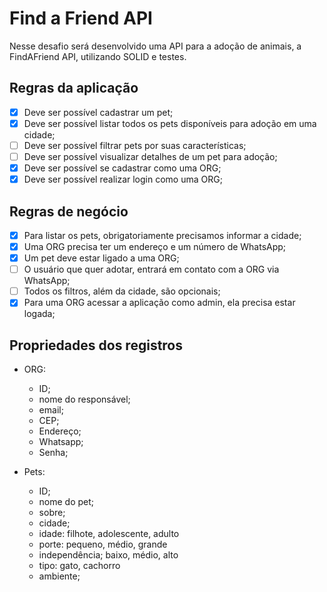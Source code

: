 # Find a Friend API

Nesse desafio será desenvolvido uma API para a adoção de animais, a FindAFriend API, utilizando SOLID e testes.

## Regras da aplicação
- [x] Deve ser possível cadastrar um pet;
- [x] Deve ser possível listar todos os pets disponíveis para adoção em uma cidade;
- [ ] Deve ser possível filtrar pets por suas características;
- [ ] Deve ser possível visualizar detalhes de um pet para adoção;
- [x] Deve ser possível se cadastrar como uma ORG;
- [x] Deve ser possível realizar login como uma ORG;

## Regras de negócio
- [x] Para listar os pets, obrigatoriamente precisamos informar a cidade;
- [x] Uma ORG precisa ter um endereço e um número de WhatsApp;
- [x] Um pet deve estar ligado a uma ORG;
- [ ] O usuário que quer adotar, entrará em contato com a ORG via WhatsApp;
- [ ] Todos os filtros, além da cidade, são opcionais;
- [x] Para uma ORG acessar a aplicação como admin, ela precisa estar logada;

## Propriedades dos registros
- ORG:
  - ID;
  - nome do responsável;
  - email;
  - CEP;
  - Endereço;
  - Whatsapp;
  - Senha;

- Pets:
  - ID;
  - nome do pet;
  - sobre;
  - cidade;
  - idade: filhote, adolescente, adulto
  - porte: pequeno, médio, grande
  - independência; baixo, médio, alto
  - tipo: gato, cachorro
  - ambiente;
